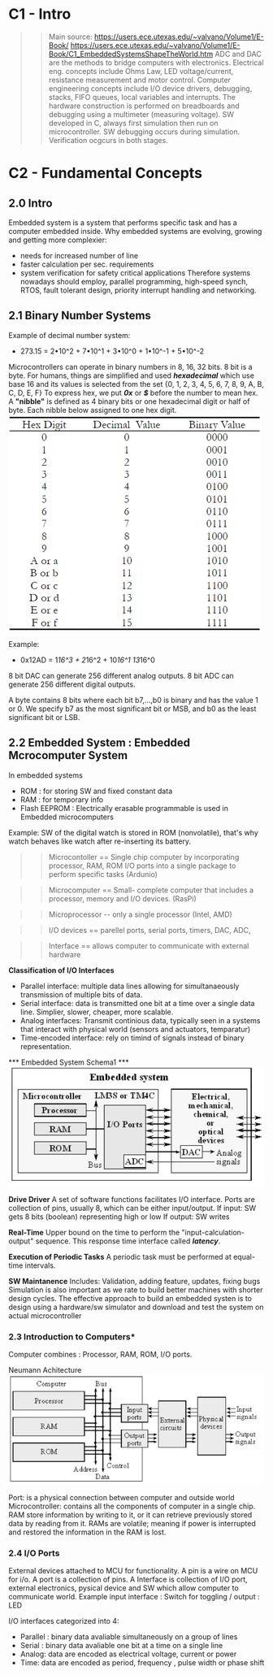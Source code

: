 # C1 - Intro
>> Main source: https://users.ece.utexas.edu/~valvano/Volume1/E-Book/
> https://users.ece.utexas.edu/~valvano/Volume1/E-Book/C1_EmbeddedSystemsShapeTheWorld.htm
ADC and DAC are the methods to bridge computers with electronics.
Electrical eng. concepts include Ohms Law, LED voltage/current, resistance measurement and motor control.
Computer engineering concepts include I/O device drivers, debugging, stacks, FIFO queues, local variables and interrupts.
The hardware construction is performed on breadboards and debugging using a multimeter (measuring voltage).
SW developed in C, always first simulation then run on microcontroller. 
SW debugging occurs during simulation. Verification ocgcurs in both stages.

# C2 - Fundamental Concepts

## 2.0 Intro

Embedded system is a system that performs specific task and has a computer embedded inside.
Why embedded systems are evolving, growing and getting more complexier: 
- needs for increased number of line
- faster calculation  per sec. requirements
- system verification for safety critical applications
Therefore systems nowadays should employ, parallel programming, high-speed synch, RTOS, fault tolerant design, priority interrupt handling and networking.

## 2.1 Binary Number Systems
Example of decimal number system:
- 273.15 = 2•10^2 + 7•10^1 + 3•10^0 + 1•10^-1 + 5•10^-2

Microcontrollers can operate in binary numbers in 8, 16, 32 bits. 8 bit is a byte.
For humans, things are simplified and used ***hexadecimal*** which use base 16 and its values is selected from the set {0, 1, 2, 3, 4, 5, 6, 7, 8, 9, A, B, C, D, E, F}
To express hex, we put ***0x*** or ***$*** before the number to mean hex.
A **"nibble"** is defined as 4 binary bits or one hexadecimal digit or half of byte. Each nibble below assigned to one hex digit.
![alt text](image-31.png)

Example:
- 0x12AD = 1*16^3 + 2*16^2 + 10*16^1 13*16^0

8 bit DAC can generate 256 different analog outputs.
8 bit ADC can generate 256 different digital outputs.

A byte contains 8 bits where each bit b7,...,b0 is binary and has the value 1 or 0. We specify b7 as the most significant bit or MSB, and b0 as the least significant bit or LSB.

## 2.2 Embedded System : Embedded Mcrocomputer System
In embedded systems
- ROM : for storing SW and fixed constant data
- RAM : for temporary info 
- Flash EEPROM : Electrically erasable programmable is used in Embedded microcomputers

Example: SW of the digital watch is stored in ROM (nonvolatile), that's why watch behaves like watch after re-inserting its battery.

>> Microcontoller  == Single chip computer by incorporating processor, RAM, ROM I/O ports into a single package to perform specific tasks (Ardunio)

>> Microcomputer == Small- complete computer that includes a processor, memory and I/O devices. (RasPi)

>> Microprocessor -- only a single processor (Intel, AMD)

>> I/O devices ==  parellel ports, serial ports, timers, DAC, ADC,     

>> Interface == allows computer to communicate with external hardware

**Classification of I/O Interfaces**
- Parallel interface: multiple data lines allowing for simultanaeously transmission of multiple bits of data.
- Serial interface: data is transmitted one bit at a time over a single data line. Simplier, slower, cheaper, more scalable.
- Analog interfaces: Transmit continious data, typically seen in a systems that interact with physical world (sensors and actuators, temparatur)
- Time-encoded interface: rely on timind of signals instead of binary representation.


*** Embedded System Schema1 ***
 ![alt text](image-32.png)


**Drive Driver**
A set of software functions facilitates I/O interface. Ports are collection of pins, usually 8, which can be either input/output.
If input: SW gets 8 bits (boolean) representing high or low
If output: SW writes

**Real-Time**
Upper bound on the time to perform the "input-calculation-output" sequence. This response time interface called ***latency***.

**Execution of Periodic Tasks**
A periodic task must be performed at equal-time intervals.

**SW Maintanence**
Includes: Validation, adding feature, updates, fixing bugs
Simulation is also important as we rate to build better machines with shorter design cycles.
The effective approach to build an embedded systen is to design using a hardware/sw simulator and download and test the system on actual microcontroller


### 2.3 Introduction to Computers*
Computer combines : Processor, RAM, ROM, I/O ports.

Neumann Achitecture
![alt text](image-33.png)

Port: is a physical connection between computer and outside world
Microcontroller: contains all the components of computer in a single chip.
RAM store information by writing to it, or it can retrieve previously stored data by reading from it. RAMs are volatile; meaning if power is interrupted and restored the information in the RAM is lost.


### 2.4 I/O Ports
External devices attached to MCU for functionality.
A pin is a wire on MCU for i/o.
A port is a collection of pins.
A Interface is collection of I/O port, external electronics, pysical device and SW which allow computer to communicate world.
Example input interface : Switch for toggling / output : LED 


I/O interfaces categorized into 4:
- Parallel : binary data avaliable simultaneously on a group of lines 
- Serial : binary data avaliable one bit at a time on a single line
- Analog: data are encoded as electrical voltage, current or power
- Time: data are encoded as period, frequency , pulse width or phase shift

